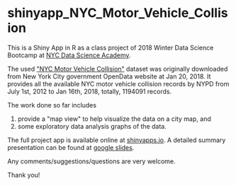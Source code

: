 # shinyapp_NYC_Motor_Vehicle_Collision   

This is a Shiny App in R as a class project of 2018 Winter Data Science Bootcamp at [NYC Data Science Academy](https://nycdatascience.com).

The used ["NYC Motor Vehicle Collision"](https://data.cityofnewyork.us/Public-Safety/NYPD-Motor-Vehicle-Collisions/h9gi-nx95) dataset was originally downloaded from New York City government OpenData website at Jan 20, 2018. It provides all the available NYC motor vehicle collision records by NYPD from July 1st, 2012 to Jan 16th, 2018, totally, 1194091 records.

The work done so far includes   
1. provide a "map view" to help visualize the data on a city map, and 
2. some exploratory data analysis graphs of the data.

The full project app is available online at [shinyapps.io](https://yanghua23.shinyapps.io/shinyapp_NYC_Motor_Vehicle_Collision/). A detailed summary presentation can be found at [google slides](https://docs.google.com/presentation/d/1cKCIfQLJiUwfUUuLXcDBMbQyxzxN7h-fT-0xFjMEsuA/edit?usp=sharing).

Any comments/suggestions/questions are very welcome.

Thank you!
